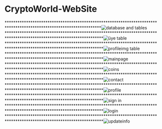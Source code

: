 # CryptoWorld-WebSite
********************************************************************************************************************![database and tables](https://user-images.githubusercontent.com/89880316/147454954-52bf2c65-1ef3-4b2b-82e8-ac32d25e884e.JPG)
*********************************************************************************************************************![üye table](https://user-images.githubusercontent.com/89880316/147454966-e287cee3-814b-46c2-b52d-074166a69d34.JPG)
*********************************************************************************************************************![profileimg table](https://user-images.githubusercontent.com/89880316/147454872-3ff52a76-c0b6-4c20-8e9b-845355c0534a.JPG)
*********************************************************************************************************************![mainpage](https://user-images.githubusercontent.com/89880316/147454877-18342ab3-1805-4825-ba47-27519d75f4e5.png)
*********************************************************************************************************************![coins](https://user-images.githubusercontent.com/89880316/147454883-7866b9dd-69d4-4d8d-a891-a779098a0976.png)
*********************************************************************************************************************![contact](https://user-images.githubusercontent.com/89880316/147454888-06ee58dc-8509-440a-9ed4-1d1fd84c8a79.png)
*********************************************************************************************************************![profile](https://user-images.githubusercontent.com/89880316/147454893-96761c76-d31d-4936-8a5c-e3559f5e162d.png)
*********************************************************************************************************************![sign in](https://user-images.githubusercontent.com/89880316/147454902-4303589e-e4e9-467a-a353-1e0db15f20e6.png)
*********************************************************************************************************************![login](https://user-images.githubusercontent.com/89880316/147454906-a2ad35f1-07ca-4e40-a50b-cdbd11c14af2.png)
*********************************************************************************************************************![updateinfo](https://user-images.githubusercontent.com/89880316/147454908-968d7983-bd37-4012-9d44-d8fb22c31644.png)

